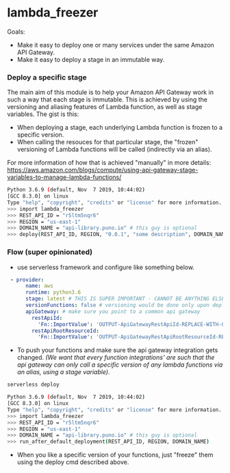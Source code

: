 # lambda_freezer

Goals:
 - Make it easy to deploy one or many services under the same Amazon API Gateway.
 - Make it easy to deploy a stage in an immutable way.

### Deploy a specific stage
The main aim of this module is to help your Amazon API Gateway work in such a way that each stage is immutable.
This is achieved by using the versioning and aliasing features of Lambda function, as well as stage variables.
The gist is this:
 - When deploying a stage, each underlying Lambda function is frozen to a specific version.
 - When calling the resouces for that particular stage, the "frozen" versioning of Lambda functions will be called (indirectly via an alias).

For more information of how that is achieved "manually" in more details:
https://aws.amazon.com/blogs/compute/using-api-gateway-stage-variables-to-manage-lambda-functions/
```sh
Python 3.6.9 (default, Nov  7 2019, 10:44:02)
[GCC 8.3.0] on linux
Type "help", "copyright", "credits" or "license" for more information.
>>> import lambda_freezer
>>> REST_API_ID = "r5ltm5nqr6"
>>> REGION = "us-east-1"
>>> DOMAIN_NAME = "api-library.puno.io" # this guy is optional
>>> deploy(REST_API_ID, REGION, "0.0.1", "some description", DOMAIN_NAME)
```

### Flow (super opinionated)
- use serverless framework and configure like something below.
```yml
 - provider:
      name: aws
      runtime: python3.6
      stage: latest # THIS IS SUPER IMPORTANT - CANNOT BE ANYTHING ELSE
      versionFunctions: false # versioning would be done only upon deploying/"freezing" to a stage
      apiGateway: # make sure you point to a common api gateway
        restApiId:
          'Fn::ImportValue': 'OUTPUT-ApiGatewayRestApiId-REPLACE-WITH-OWN'
        restApiRootResourceId:
          'Fn::ImportValue': 'OUTPUT-ApiGatewayRestApiRootResourceId-REPLACE-WITH-OWN'
```
- To push your functions and make sure the api gateway integration gets changed. *(We want that every function integrations' are such that the api gateway can only call a specific version of any lambda functions via an alias, using a stage variable).*
```sh
serverless deploy
```
```sh
Python 3.6.9 (default, Nov  7 2019, 10:44:02)
[GCC 8.3.0] on linux
Type "help", "copyright", "credits" or "license" for more information.
>>> import lambda_freezer
>>> REST_API_ID = "r5ltm5nqr6"
>>> REGION = "us-east-1"
>>> DOMAIN_NAME = "api-library.puno.io" # this guy is optional
>>> run_after_default_deployment(REST_API_ID, REGION, DOMAIN_NAME)
```
- When you like a specific version of your functions, just "freeze" them using the deploy cmd described above.
